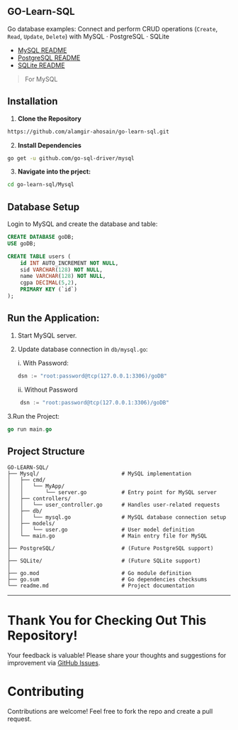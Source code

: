 ## GO-Learn-SQL
Go database examples: Connect and perform CRUD operations (`Create`, `Read`, `Update`, `Delete`) with MySQL · PostgreSQL · SQLite
<br>

* [MySQL README](README.md)
* [PostgreSQL README](README_PostgreSQL.md)
* [SQLite README](README_SQLite.md)
  <br>
>For MySQL
## Installation
1. **Clone the Repository**
 ```bash
https://github.com/alamgir-ahosain/go-learn-sql.git
```
2. **Install Dependencies**<br>
 ```bash
go get -u github.com/go-sql-driver/mysql
```
3. **Navigate into the prject:**
```bash
cd go-learn-sql/Mysql
```

##  Database Setup
Login to MySQL and create the database and table:
```sql
CREATE DATABASE goDB;
USE goDB;

CREATE TABLE users (
    id INT AUTO_INCREMENT NOT NULL,
    sid VARCHAR(128) NOT NULL,
    name VARCHAR(128) NOT NULL,
    cgpa DECIMAL(5,2),
    PRIMARY KEY (`id`)
);
```
## Run the Application:
1. Start MySQL server.  
2. Update database connection in `db/mysql.go`:  

   i. With Password:  
   ```go
   dsn := "root:password@tcp(127.0.0.1:3306)/goDB"
   ```
   ii. Without Password<br>
```go
    dsn := "root:password@tcp(127.0.0.1:3306)/goDB"
 ```
3.Run the Project:
```go
go run main.go
```
   
##  Project Structure
```plaintext
GO-LEARN-SQL/
├── Mysql/                          # MySQL implementation
│   ├── cmd/
│   │   └── MyApp/
│   │       └── server.go           # Entry point for MySQL server
│   ├── controllers/
│   │   └── user_controller.go      # Handles user-related requests
│   ├── db/
│   │   └── mysql.go                # MySQL database connection setup
│   ├── models/
│   │   └── user.go                 # User model definition
│   └── main.go                     # Main entry file for MySQL
│
├── PostgreSQL/                     # (Future PostgreSQL support)
│
├── SQLite/                         # (Future SQLite support)
│
├── go.mod                          # Go module definition
├── go.sum                          # Go dependencies checksums
└── readme.md                       # Project documentation
```
---
# Thank You for Checking Out This Repository!
Your feedback is valuable! Please share your thoughts and suggestions for improvement via [GitHub Issues](https://github.com/alamgir-ahosain/go-learn-sql/issues).

# Contributing  
Contributions are welcome! Feel free to fork the repo and create a pull request.
